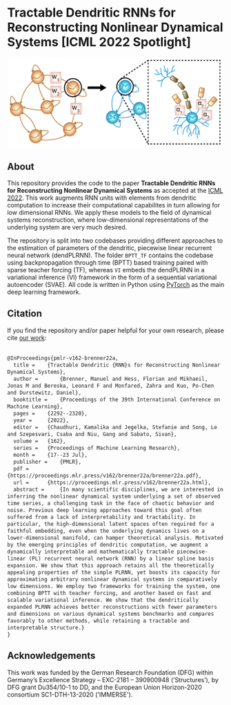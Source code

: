 # **Tractable Dendritic RNNs for Reconstructing Nonlinear Dynamical Systems** [ICML 2022 Spotlight]
![alt text for screen readers](images/dendrites.png "Augmenting RNN units with dendrites to increase computational power. Image credit goes to Manuel Brenner & Darshana Kalita.")
## About

This repository provides the code to the paper **Tractable Dendritic RNNs for Reconstructing Nonlinear Dynamical Systems** as accepted at the [ICML 2022](https://icml.cc/Conferences/2022). This work augments RNN units with elements from dendritic computation to increase their computational capabilites in turn allowing for low dimensional RNNs. We apply these models to the field of dynamical systems reconstruction, where low-dimensional representations of the underlying system are very much desired. 

The repository is split into two codebases providing different approaches to the estimation of parameters of the dendritic, piecewise linear recurrent neural network (dendPLRNN). The folder `BPTT_TF` contains the codebase using backpropagation through time (BPTT) based training paired with sparse teacher forcing (TF), whereas `VI` embeds the dendPLRNN in a variational inference (VI) framework in the form of a sequential variational autoencoder (SVAE). All code is written in Python using [PyTorch](https://pytorch.org/) as the main deep learning framework.

## Citation
If you find the repository and/or paper helpful for your own research, please cite [our work](https://proceedings.mlr.press/v162/brenner22a.html):
```

@InProceedings{pmlr-v162-brenner22a,
  title = 	 {Tractable Dendritic {RNN}s for Reconstructing Nonlinear Dynamical Systems},
  author =       {Brenner, Manuel and Hess, Florian and Mikhaeil, Jonas M and Bereska, Leonard F and Monfared, Zahra and Kuo, Po-Chen and Durstewitz, Daniel},
  booktitle = 	 {Proceedings of the 39th International Conference on Machine Learning},
  pages = 	 {2292--2320},
  year = 	 {2022},
  editor = 	 {Chaudhuri, Kamalika and Jegelka, Stefanie and Song, Le and Szepesvari, Csaba and Niu, Gang and Sabato, Sivan},
  volume = 	 {162},
  series = 	 {Proceedings of Machine Learning Research},
  month = 	 {17--23 Jul},
  publisher =    {PMLR},
  pdf = 	 {https://proceedings.mlr.press/v162/brenner22a/brenner22a.pdf},
  url = 	 {https://proceedings.mlr.press/v162/brenner22a.html},
  abstract = 	 {In many scientific disciplines, we are interested in inferring the nonlinear dynamical system underlying a set of observed time series, a challenging task in the face of chaotic behavior and noise. Previous deep learning approaches toward this goal often suffered from a lack of interpretability and tractability. In particular, the high-dimensional latent spaces often required for a faithful embedding, even when the underlying dynamics lives on a lower-dimensional manifold, can hamper theoretical analysis. Motivated by the emerging principles of dendritic computation, we augment a dynamically interpretable and mathematically tractable piecewise-linear (PL) recurrent neural network (RNN) by a linear spline basis expansion. We show that this approach retains all the theoretically appealing properties of the simple PLRNN, yet boosts its capacity for approximating arbitrary nonlinear dynamical systems in comparatively low dimensions. We employ two frameworks for training the system, one combining BPTT with teacher forcing, and another based on fast and scalable variational inference. We show that the dendritically expanded PLRNN achieves better reconstructions with fewer parameters and dimensions on various dynamical systems benchmarks and compares favorably to other methods, while retaining a tractable and interpretable structure.}
}

```

## Acknowledgements
This work was funded by the German Research Foundation (DFG) within Germany’s Excellence Strategy – EXC-2181 – 390900948 (’Structures’), by DFG grant Du354/10-1 to DD, and the European Union Horizon-2020 consortium SC1-DTH-13-2020 ('IMMERSE').
